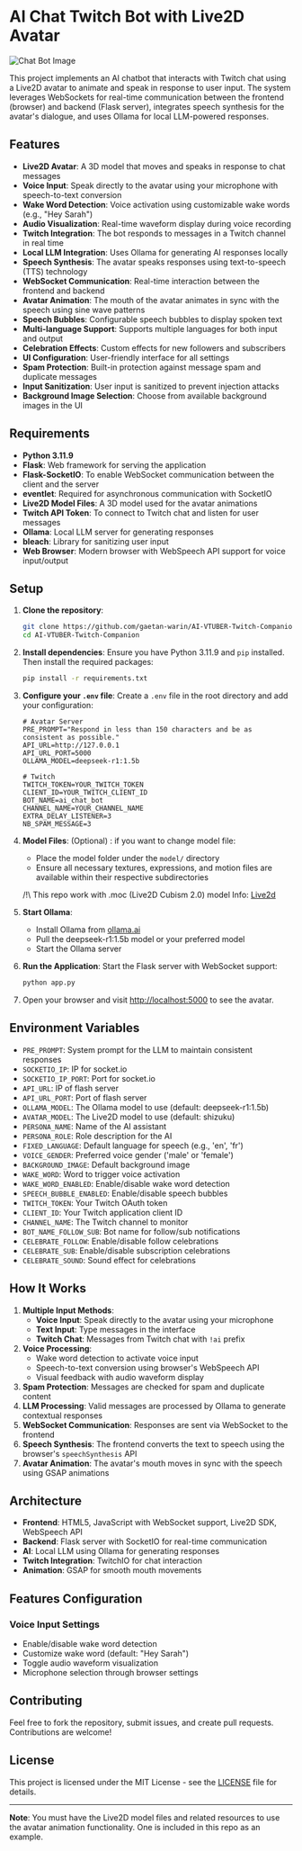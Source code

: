 # AI Chat Twitch Bot with Live2D Avatar

![Chat Bot Image](https://mywebsuccess.be/wp-content/uploads/2025/02/2025-02-08-23_48_06-NVIDIA-GeForce-Overlay.png)

This project implements an AI chatbot that interacts with Twitch chat using a Live2D avatar to animate and speak in response to user input. The system leverages WebSockets for real-time communication between the frontend (browser) and backend (Flask server), integrates speech synthesis for the avatar's dialogue, and uses Ollama for local LLM-powered responses.

## Features

- **Live2D Avatar**: A 3D model that moves and speaks in response to chat messages
- **Voice Input**: Speak directly to the avatar using your microphone with speech-to-text conversion
- **Wake Word Detection**: Voice activation using customizable wake words (e.g., "Hey Sarah")
- **Audio Visualization**: Real-time waveform display during voice recording
- **Twitch Integration**: The bot responds to messages in a Twitch channel in real time
- **Local LLM Integration**: Uses Ollama for generating AI responses locally
- **Speech Synthesis**: The avatar speaks responses using text-to-speech (TTS) technology
- **WebSocket Communication**: Real-time interaction between the frontend and backend
- **Avatar Animation**: The mouth of the avatar animates in sync with the speech using sine wave patterns
- **Speech Bubbles**: Configurable speech bubbles to display spoken text
- **Multi-language Support**: Supports multiple languages for both input and output
- **Celebration Effects**: Custom effects for new followers and subscribers
- **UI Configuration**: User-friendly interface for all settings
- **Spam Protection**: Built-in protection against message spam and duplicate messages
- **Input Sanitization**: User input is sanitized to prevent injection attacks
- **Background Image Selection**: Choose from available background images in the UI

## Requirements

- **Python 3.11.9**
- **Flask**: Web framework for serving the application
- **Flask-SocketIO**: To enable WebSocket communication between the client and the server
- **eventlet**: Required for asynchronous communication with SocketIO
- **Live2D Model Files**: A 3D model used for the avatar animations
- **Twitch API Token**: To connect to Twitch chat and listen for user messages
- **Ollama**: Local LLM server for generating responses
- **bleach**: Library for sanitizing user input
- **Web Browser**: Modern browser with WebSpeech API support for voice input/output

## Setup

1. **Clone the repository**:
    ```bash
    git clone https://github.com/gaetan-warin/AI-VTUBER-Twitch-Companion.git
    cd AI-VTUBER-Twitch-Companion
    ```

2. **Install dependencies**:
    Ensure you have Python 3.11.9 and `pip` installed. Then install the required packages:
    ```bash
    pip install -r requirements.txt
    ```

3. **Configure your `.env` file**:
    Create a `.env` file in the root directory and add your configuration:
    ```env
    # Avatar Server
    PRE_PROMPT="Respond in less than 150 characters and be as consistent as possible."
    API_URL=http://127.0.0.1
    API_URL_PORT=5000
    OLLAMA_MODEL=deepseek-r1:1.5b

    # Twitch
    TWITCH_TOKEN=YOUR_TWITCH_TOKEN
    CLIENT_ID=YOUR_TWITCH_CLIENT_ID
    BOT_NAME=ai_chat_bot
    CHANNEL_NAME=YOUR_CHANNEL_NAME
    EXTRA_DELAY_LISTENER=3
    NB_SPAM_MESSAGE=3
    ```

4. **Model Files**:
    (Optional) : if you want to change model file:
    - Place the model folder under the `model/` directory
    - Ensure all necessary textures, expressions, and motion files are available within their respective subdirectories

    /!\ This repo work with .moc (Live2D Cubism 2.0) model
    Info: [Live2d](https://www.live2d.com/en/)

5. **Start Ollama**:
    - Install Ollama from [ollama.ai](https://ollama.ai)
    - Pull the deepseek-r1:1.5b model or your preferred model
    - Start the Ollama server

6. **Run the Application**:
    Start the Flask server with WebSocket support:
    ```bash
    python app.py
    ```

7. Open your browser and visit [http://localhost:5000](http://localhost:5000) to see the avatar.

## Environment Variables

- `PRE_PROMPT`: System prompt for the LLM to maintain consistent responses
- `SOCKETIO_IP`: IP for socket.io
- `SOCKETIO_IP_PORT`: Port for socket.io
- `API_URL`: IP of flash server
- `API_URL_PORT`: Port of flash server
- `OLLAMA_MODEL`: The Ollama model to use (default: deepseek-r1:1.5b)
- `AVATAR_MODEL`: The Live2D model to use (default: shizuku)
- `PERSONA_NAME`: Name of the AI assistant
- `PERSONA_ROLE`: Role description for the AI
- `FIXED_LANGUAGE`: Default language for speech (e.g., 'en', 'fr')
- `VOICE_GENDER`: Preferred voice gender ('male' or 'female')
- `BACKGROUND_IMAGE`: Default background image
- `WAKE_WORD`: Word to trigger voice activation
- `WAKE_WORD_ENABLED`: Enable/disable wake word detection
- `SPEECH_BUBBLE_ENABLED`: Enable/disable speech bubbles
- `TWITCH_TOKEN`: Your Twitch OAuth token
- `CLIENT_ID`: Your Twitch application client ID
- `CHANNEL_NAME`: The Twitch channel to monitor
- `BOT_NAME_FOLLOW_SUB`: Bot name for follow/sub notifications
- `CELEBRATE_FOLLOW`: Enable/disable follow celebrations
- `CELEBRATE_SUB`: Enable/disable subscription celebrations
- `CELEBRATE_SOUND`: Sound effect for celebrations

## How It Works

1. **Multiple Input Methods**:
   - **Voice Input**: Speak directly to the avatar using your microphone
   - **Text Input**: Type messages in the interface
   - **Twitch Chat**: Messages from Twitch chat with `!ai` prefix
2. **Voice Processing**:
   - Wake word detection to activate voice input
   - Speech-to-text conversion using browser's WebSpeech API
   - Visual feedback with audio waveform display
3. **Spam Protection**: Messages are checked for spam and duplicate content
4. **LLM Processing**: Valid messages are processed by Ollama to generate contextual responses
5. **WebSocket Communication**: Responses are sent via WebSocket to the frontend
6. **Speech Synthesis**: The frontend converts the text to speech using the browser's `speechSynthesis` API
7. **Avatar Animation**: The avatar's mouth moves in sync with the speech using GSAP animations

## Architecture

- **Frontend**: HTML5, JavaScript with WebSocket support, Live2D SDK, WebSpeech API
- **Backend**: Flask server with SocketIO for real-time communication
- **AI**: Local LLM using Ollama for generating responses
- **Twitch Integration**: TwitchIO for chat interaction
- **Animation**: GSAP for smooth mouth movements

## Features Configuration

### Voice Input Settings
- Enable/disable wake word detection
- Customize wake word (default: "Hey Sarah")
- Toggle audio waveform visualization
- Microphone selection through browser settings

## Contributing

Feel free to fork the repository, submit issues, and create pull requests. Contributions are welcome!

## License

This project is licensed under the MIT License - see the [LICENSE](LICENSE) file for details.

---

**Note**: You must have the Live2D model files and related resources to use the avatar animation functionality. One is included in this repo as an example.
